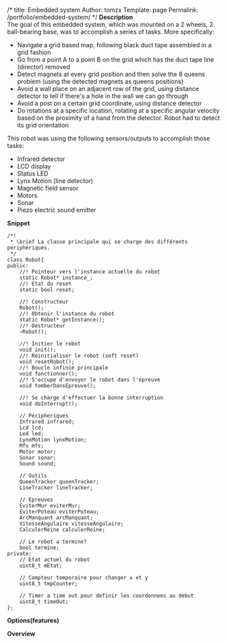 /*
 title: Embedded system
 Author: tomzx
 Template: page
 Permalink: /portfolio/embedded-system/
*/
**Description**  
The goal of this embedded system, which was mounted on a 2 wheels, 2 ball-bearing base, was to accomplish a series of tasks. More specifically:

*   Navigate a grid based map, following black duct tape assembled in a grid fashion
*   Go from a point A to a point B on the grid which has the duct tape line (director) removed
*   Detect magnets at every grid position and then solve the 8 queens problem (using the detected magnets as queens positions)
*   Avoid a wall place on an adjacent row of the grid, using distance detector to tell if there's a hole in the wall we can go through
*   Avoid a post on a certain grid coordinate, using distance detector
*   Do rotations at a specific location, rotating at a specific angular velocity based on the proximity of a hand from the detector. Robot had to detect its grid orientation

This robot was using the following sensors/outputs to accomplish those tasks:

*   Infrared detector
*   LCD display
*   Status LED
*   Lynx Motion (line detector)
*   Magnetic field sensor
*   Motors
*   Sonar
*   Piezo electric sound emitter
</u>

**Snippet**

<pre><code class="language-cpp line-numbers">/*!
 * \brief La classe principale qui se charge des différents périphériques.
 */
class Robot{
public:
    //! Pointeur vers l'instance actuelle du robot
    static Robot* instance_;
    //! État du reset
    static bool reset;
    
    //! Constructeur
    Robot();
    //! Obtenir l'instance du robot
    static Robot* getInstance();
    //! Destructeur
    ~Robot();
    
    //! Initier le robot
    void init();
    //! Réinitialiser le robot (soft reset)
    void resetRobot();
    //! Boucle infinie principale
    void fonctionner();
    //! S'occupe d'envoyer le robot dans l'épreuve
    void tomberDansEpreuve();

    //! Se charge d'effectuer la bonne interruption
    void doInterrupt();
    
    // Péripheriques
    Infrared infrared;
    Lcd lcd;
    Led led;
    LynxMotion lynxMotion;
    Mfs	mfs;
    Motor motor;
    Sonar sonar;
    Sound sound;
    
    // Outils
    QueenTracker queenTracker;
    LineTracker lineTracker;
    
    // Epreuves
    EviterMur eviterMur;
    EviterPoteau eviterPoteau;
    ArcManquant arcManquant;
    VitesseAngulaire vitesseAngulaire;
    CalculerReine calculerReine;
    
    // Le robot a termine?
    bool termine;
private:
    // Etat actuel du robot
    uint8_t mEtat;
    
    // Compteur temporaire pour changer x et y
    uint8_t tmpCounter;
    
    // Timer a time out pour definir les coordonnees au debut
    uint8_t timeOut;
};
</code></pre>

**Options(features)**

**Overview**
